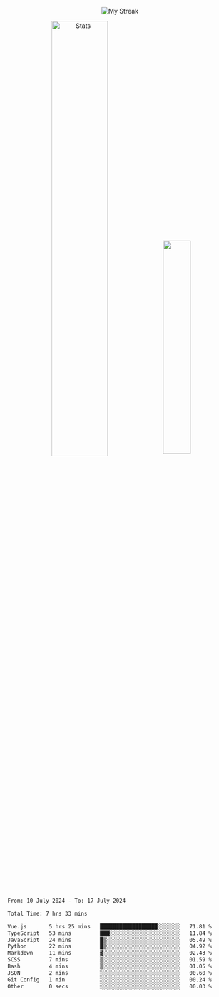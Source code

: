 <p align="center">
<picture>
  <source media="(prefers-color-scheme: dark)" srcset="http://github-readme-streak-stats.herokuapp.com?user=semolik&theme=dark&hide_border=true&background=DD272700">
  <img alt="My Streak" src="http://github-readme-streak-stats.herokuapp.com?user=semolik&hide_border=true">
</picture>
</p>
<div align="center">
  <picture>
    <source media="(prefers-color-scheme: dark)" srcset="https://github-readme-stats.vercel.app/api?username=semolik&show_icons=true&bg_color=DD272700&hide_border=true&theme=dark">
        <img alt="Stats" src="https://github-readme-stats.vercel.app/api?username=semolik&show_icons=true&bg_color=DD272700&hide_border=true" width="50%" >
  </picture>
  <sup>
  <picture>
  <source media="(prefers-color-scheme: dark)" srcset="https://github-readme-stats.vercel.app/api/top-langs/?username=semolik&layout=compact&hide_border=true&bg_color=DD272700&theme=dark">
  <img src="https://github-readme-stats.vercel.app/api/top-langs/?username=semolik&layout=compact&hide_border=true" width="35%" />
  </picture>
  </sup>
</div>
<!--START_SECTION:waka-->

```txt
From: 10 July 2024 - To: 17 July 2024

Total Time: 7 hrs 33 mins

Vue.js       5 hrs 25 mins   ██████████████████░░░░░░░   71.81 %
TypeScript   53 mins         ███░░░░░░░░░░░░░░░░░░░░░░   11.84 %
JavaScript   24 mins         █▒░░░░░░░░░░░░░░░░░░░░░░░   05.49 %
Python       22 mins         █▒░░░░░░░░░░░░░░░░░░░░░░░   04.92 %
Markdown     11 mins         ▓░░░░░░░░░░░░░░░░░░░░░░░░   02.43 %
SCSS         7 mins          ▒░░░░░░░░░░░░░░░░░░░░░░░░   01.59 %
Bash         4 mins          ▒░░░░░░░░░░░░░░░░░░░░░░░░   01.05 %
JSON         2 mins          ░░░░░░░░░░░░░░░░░░░░░░░░░   00.60 %
Git Config   1 min           ░░░░░░░░░░░░░░░░░░░░░░░░░   00.24 %
Other        0 secs          ░░░░░░░░░░░░░░░░░░░░░░░░░   00.03 %
```

<!--END_SECTION:waka-->

